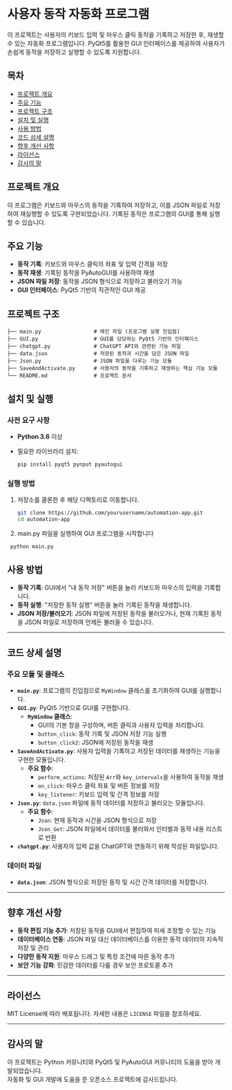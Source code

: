 # 사용자 동작 자동화 프로그램

이 프로젝트는 사용자의 키보드 입력 및 마우스 클릭 동작을 기록하고 저장한 후, 재생할 수 있는 자동화 프로그램입니다. PyQt5를 활용한 GUI 인터페이스를 제공하여 사용자가 손쉽게 동작을 저장하고 실행할 수 있도록 지원합니다.

## 목차

- [프로젝트 개요](#프로젝트-개요)
- [주요 기능](#주요-기능)
- [프로젝트 구조](#프로젝트-구조)
- [설치 및 실행](#설치-및-실행)
- [사용 방법](#사용-방법)
- [코드 상세 설명](#코드-상세-설명)
- [향후 개선 사항](#향후-개선-사항)
- [라이선스](#라이선스)
- [감사의 말](#감사의-말)

## 프로젝트 개요

이 프로그램은 키보드와 마우스의 동작을 기록하여 저장하고, 이를 JSON 파일로 저장하여 재실행할 수 있도록 구현되었습니다. 기록된 동작은 프로그램의 GUI를 통해 실행할 수 있습니다.

## 주요 기능

- **동작 기록**: 키보드와 마우스 클릭의 좌표 및 입력 간격을 저장
- **동작 재생**: 기록된 동작을 PyAutoGUI를 사용하여 재생
- **JSON 파일 저장**: 동작을 JSON 형식으로 저장하고 불러오기 가능
- **GUI 인터페이스**: PyQt5 기반의 직관적인 GUI 제공

## 프로젝트 구조

```plaintext
├── main.py                 # 메인 파일 (프로그램 실행 진입점)
├── GUI.py                  # GUI를 담당하는 PyQt5 기반의 인터페이스
├── chatgpt.py              # ChatGPT API와 관련된 기능 파일
├── data.json               # 저장된 동작과 시간을 담은 JSON 파일
├── Json.py                 # JSON 파일을 다루는 기능 모듈
├── SaveAndActivate.py      # 사용자의 동작을 기록하고 재생하는 핵심 기능 모듈
└── README.md               # 프로젝트 문서
```

## 설치 및 실행

### 사전 요구 사항

- **Python 3.6** 이상

- 필요한 라이브러리 설치:
  ```bash
  pip install pyqt5 pynput pyautogui
  ```

### 실행 방법

1. 저장소를 클론한 후 해당 디렉토리로 이동합니다.
   ```bash
   git clone https://github.com/yourusername/automation-app.git
   cd automation-app
   ```
2. main.py 파일을 실행하여 GUI 프로그램을 시작합니다
  ```bash
   python main.py
   ```

## 사용 방법

- **동작 기록**: GUI에서 "내 동작 저장" 버튼을 눌러 키보드와 마우스의 입력을 기록합니다.
- **동작 실행**: "저장한 동작 실행" 버튼을 눌러 기록된 동작을 재생합니다.
- **JSON 저장/불러오기**: JSON 파일에 저장된 동작을 불러오거나, 현재 기록된 동작을 JSON 파일로 저장하여 언제든 불러올 수 있습니다.

---

## 코드 상세 설명

### 주요 모듈 및 클래스

- **`main.py`**: 프로그램의 진입점으로 `MyWindow` 클래스를 초기화하여 GUI를 실행합니다.
- **`GUI.py`**: PyQt5 기반으로 GUI를 구현합니다.
  - **`MyWindow` 클래스**:
    - GUI의 기본 창을 구성하며, 버튼 클릭과 사용자 입력을 처리합니다.
    - `button_click`: 동작 기록 및 JSON 저장 기능 실행
    - `button_click2`: JSON에 저장된 동작을 재생
- **`SaveAndActivate.py`**: 사용자 입력을 기록하고 저장된 데이터를 재생하는 기능을 구현한 모듈입니다.
  - **주요 함수**:
    - `perform_actions`: 저장된 `Arr`와 `key_intervals`을 사용하여 동작을 재생
    - `on_click`: 마우스 클릭 좌표 및 버튼 정보를 저장
    - `key_listener`: 키보드 입력 및 간격 정보를 저장
- **`Json.py`**: `data.json` 파일에 동작 데이터를 저장하고 불러오는 모듈입니다.
  - **주요 함수**:
    - `Json`: 현재 동작과 시간을 JSON 형식으로 저장
    - `Json_Get`: JSON 파일에서 데이터를 불러와서 인터벌과 동작 내용 리스트로 반환
- **`chatgpt.py`**: 사용자의 입력 값을 ChatGPT와 연동하기 위해 작성된 파일입니다.

### 데이터 파일

- **`data.json`**: JSON 형식으로 저장된 동작 및 시간 간격 데이터를 저장합니다.

---

## 향후 개선 사항

- **동작 편집 기능 추가**: 저장된 동작을 GUI에서 편집하여 미세 조정할 수 있는 기능
- **데이터베이스 연동**: JSON 파일 대신 데이터베이스를 이용한 동작 데이터의 지속적 저장 및 관리
- **다양한 동작 지원**: 마우스 드래그 및 특정 조건에 따른 동작 추가
- **보안 기능 강화**: 민감한 데이터를 다룰 경우 보안 프로토콜 추가

---

## 라이선스

MIT License에 따라 배포됩니다. 자세한 내용은 `LICENSE` 파일을 참조하세요.

---

## 감사의 말

이 프로젝트는 Python 커뮤니티와 PyQt5 및 PyAutoGUI 커뮤니티의 도움을 받아 개발되었습니다.  
자동화 및 GUI 개발에 도움을 준 오픈소스 프로젝트에 감사드립니다.

